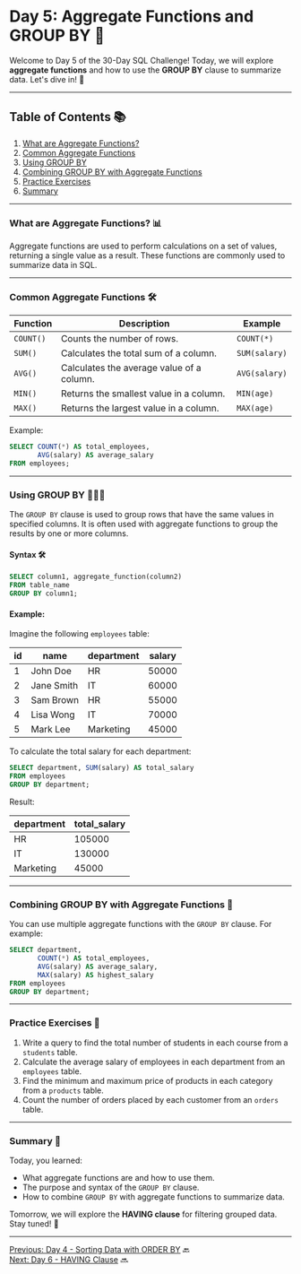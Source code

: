# Day 5: Aggregate Functions and GROUP BY 🎉

Welcome to Day 5 of the 30-Day SQL Challenge! Today, we will explore **aggregate functions** and how to use the **GROUP BY** clause to summarize data. Let's dive in! 🚀

---

## Table of Contents 📚

1. [What are Aggregate Functions?](#what-are-aggregate-functions-)
2. [Common Aggregate Functions](#common-aggregate-functions-)
3. [Using GROUP BY](#using-group-by-)
4. [Combining GROUP BY with Aggregate Functions](#combining-group-by-with-aggregate-functions-)
5. [Practice Exercises](#practice-exercises-)
6. [Summary](#summary-)

---

### What are Aggregate Functions? 📊

Aggregate functions are used to perform calculations on a set of values, returning a single value as a result. These functions are commonly used to summarize data in SQL.

---

### Common Aggregate Functions 🛠

| **Function**   | **Description**                            | **Example**                      |
|----------------|--------------------------------------------|----------------------------------|
| `COUNT()`      | Counts the number of rows.                 | `COUNT(*)`                       |
| `SUM()`        | Calculates the total sum of a column.      | `SUM(salary)`                    |
| `AVG()`        | Calculates the average value of a column.  | `AVG(salary)`                    |
| `MIN()`        | Returns the smallest value in a column.    | `MIN(age)`                       |
| `MAX()`        | Returns the largest value in a column.     | `MAX(age)`                       |

Example:

```sql
SELECT COUNT(*) AS total_employees,
       AVG(salary) AS average_salary
FROM employees;
```

---

### Using GROUP BY 🧑‍🤝‍🧑

The `GROUP BY` clause is used to group rows that have the same values in specified columns. It is often used with aggregate functions to group the results by one or more columns.

#### Syntax 🛠️

```sql
SELECT column1, aggregate_function(column2)
FROM table_name
GROUP BY column1;
```

#### Example:

Imagine the following `employees` table:

| id | name       | department | salary |
|----|------------|------------|--------|
| 1  | John Doe   | HR         | 50000  |
| 2  | Jane Smith | IT         | 60000  |
| 3  | Sam Brown  | HR         | 55000  |
| 4  | Lisa Wong  | IT         | 70000  |
| 5  | Mark Lee   | Marketing  | 45000  |

To calculate the total salary for each department:

```sql
SELECT department, SUM(salary) AS total_salary
FROM employees
GROUP BY department;
```

Result:

| department | total_salary |
|------------|--------------|
| HR         | 105000       |
| IT         | 130000       |
| Marketing  | 45000        |

---

### Combining GROUP BY with Aggregate Functions 🤝

You can use multiple aggregate functions with the `GROUP BY` clause. For example:

```sql
SELECT department,
       COUNT(*) AS total_employees,
       AVG(salary) AS average_salary,
       MAX(salary) AS highest_salary
FROM employees
GROUP BY department;
```

---

### Practice Exercises 📝

1. Write a query to find the total number of students in each course from a `students` table.
2. Calculate the average salary of employees in each department from an `employees` table.
3. Find the minimum and maximum price of products in each category from a `products` table.
4. Count the number of orders placed by each customer from an `orders` table.

---

### Summary 🏁

Today, you learned:

- What aggregate functions are and how to use them.
- The purpose and syntax of the `GROUP BY` clause.
- How to combine `GROUP BY` with aggregate functions to summarize data.

Tomorrow, we will explore the **HAVING clause** for filtering grouped data. Stay tuned! 🌟

---

[Previous: Day 4 - Sorting Data with ORDER BY](../Day-4%20Sorting%20Data%20with%20ORDER%20BY/Day-4_Sorting_Data_with_ORDER_BY.md) 🔙  
[Next: Day 6 - HAVING Clause](../Day-6%20The%20HAVING%20Clause/Day-6_The_HAVING_Clause.md) 🔜

